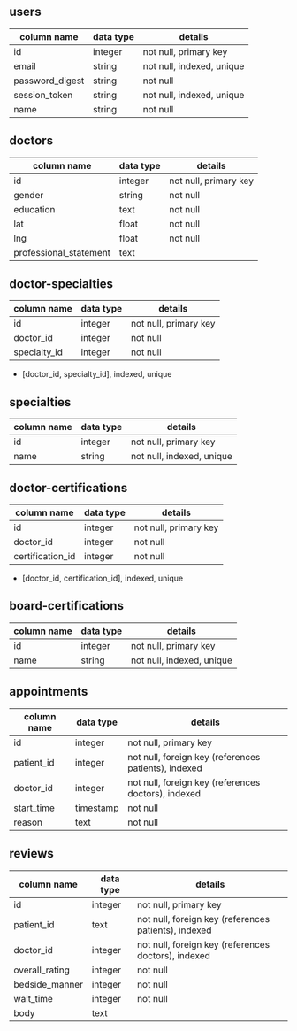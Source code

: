 ## users
column name     | data type | details
----------------|-----------|-----------------------
id              | integer   | not null, primary key
email           | string    | not null, indexed, unique
password_digest | string    | not null
session_token   | string    | not null, indexed, unique
name            | string    | not null

## doctors
column name            | data type  | details
-----------------------|------------|-----------------
id                     | integer    | not null, primary key
gender                 | string     | not null
education              | text       | not null
lat                    | float      | not null
lng                    | float      | not null
professional_statement | text       |


## doctor-specialties
column name      | data type | details
-----------------|-----------|------------------
id               | integer   | not null, primary key
doctor_id        | integer   | not null
specialty_id     | integer   | not null
- [doctor_id, specialty_id], indexed, unique

## specialties
column name  | data type | details
-------------|-----------|------------------
id           | integer   | not null, primary key
name         | string    | not null, indexed, unique

## doctor-certifications
column name      | data type | details
-----------------|-----------|------------------
id               | integer   | not null, primary key
doctor_id        | integer   | not null
certification_id | integer   | not null
- [doctor_id, certification_id], indexed, unique

## board-certifications
column name | data type | details
------------|-----------|------------------
id          | integer   | not null, primary key
name        | string    | not null, indexed, unique

## appointments
column name         | data type | details
--------------------|-----------|-----------------------
id                  | integer   | not null, primary key
patient_id          | integer   | not null, foreign key (references patients), indexed
doctor_id           | integer   | not null, foreign key (references doctors), indexed
start_time          | timestamp | not null
reason              | text      | not null

## reviews
column name    | data type | details
---------------|-----------|-----------------------
id             | integer   | not null, primary key
patient_id     | text      | not null, foreign key (references patients), indexed
doctor_id      | integer   | not null, foreign key (references doctors), indexed
overall_rating | integer   | not null
bedside_manner | integer   | not null
wait_time      | integer   | not null
body           | text      |
